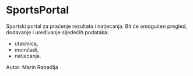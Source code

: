 # SportsPortal

Sportski portal za praćenje rezultata i natjecanja.
Bit će omogućen pregled, dodavanje i uređivanje sljedećih podataka:
<ul>
  <li>utakmica,</li>
  <li>momčadi,</li>
  <li>natjecanja.</li>
</ul>

Autor: Marin Rabađija
